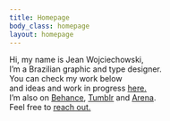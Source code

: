 ```yaml
---
title: Homepage
body_class: homepage
layout: homepage
---
```


Hi, my name is Jean Wojciechowski,<br /> I’m a Brazilian graphic and type designer.<br />You can check my work below<br />and ideas and work in progress <a href="/wip"><u>here.</u></a><br />I’m also on <a href="{{ site.links.behance }}"><u>Behance</u></a>, <a href="{{ site.links.tumblr }}"><u>Tumblr</u></a> and <a href="{{ site.links.arena }}"><u>Arena</u></a>.<br />
Feel free to <a href="mailto:woj.jean@gmail.com"><u>reach out.</u></a>